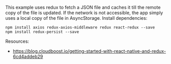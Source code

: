 This example uses redux to fetch a JSON file and caches it till the remote copy of the file is updated. If the network is not accessible, the app simply uses a local copy of the file in AsyncStorage.
Install dependencies:
```
npm install axios redux-axios-middleware redux react-redux --save
npm install redux-persist --save
```

Resources:
* https://blog.cloudboost.io/getting-started-with-react-native-and-redux-6cd4addeb29
